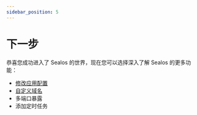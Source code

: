 ```yaml
---
sidebar_position: 5
---
```


# 下一步

恭喜您成功进入了 Sealos 的世界，现在您可以选择深入了解 Sealos 的更多功能：

+ [修改应用配置](/quick-start/update-app.md)
+ [自定义域名](/quick-start/add-domain.md)
+ 多端口暴露
+ 添加定时任务